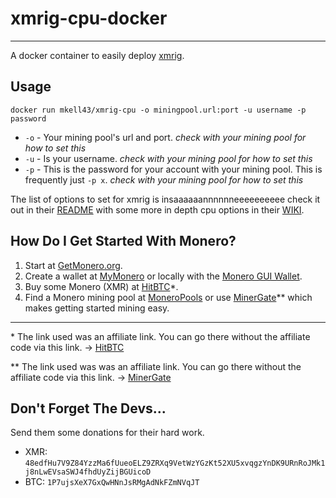 # xmrig-cpu-docker
----
A docker container to easily deploy [xmrig](https://github.com/xmrig/xmrig).

## Usage
`docker run mkell43/xmrig-cpu -o miningpool.url:port -u username -p password`

* `-o` - Your mining pool's url and port. *check with your mining pool for how to set this*
* `-u` - Is your username.  *check with your mining pool for how to set this*
* `-p` - This is the password for your account with your mining pool.  This is frequently just `-p x`.  *check with your mining pool for how to set this*

The list of options to set for xmrig is insaaaaaannnnnneeeeeeeeee check it out in their [README](https://github.com/xmrig/xmrig#usage) with some more in depth cpu options in their [WIKI](https://github.com/xmrig/xmrig/wiki/Threads).

## How Do I Get Started With Monero?

1. Start at [GetMonero.org](https://getmonero.org/).
2. Create a wallet at [MyMonero](https://mymonero.com/) or locally with the [Monero GUI Wallet](https://getmonero.org/downloads/).
3. Buy some Monero (XMR) at [HitBTC](https://hitbtc.com/?ref_id=5a00b3cb40b51)*.
4. Find a Monero mining pool at [MoneroPools](http://moneropools.com/) or use [MinerGate](https://minergate.com/a/2a9867be1a281fb8)** which makes getting started mining easy.
----
\* The link used was an affiliate link.  You can go there without the affiliate code via this link. -> [HitBTC](https://hitbtc.com/)

\** The link used was was an affiliate link.  You can go there without the affiliate code via this link. -> [MinerGate](https://minergate.com/)

## Don't Forget The Devs...

Send them some donations for their hard work.

* XMR: `48edfHu7V9Z84YzzMa6fUueoELZ9ZRXq9VetWzYGzKt52XU5xvqgzYnDK9URnRoJMk1j8nLwEVsaSWJ4fhdUyZijBGUicoD`
* BTC: `1P7ujsXeX7GxQwHNnJsRMgAdNkFZmNVqJT`

